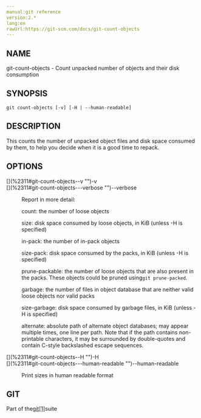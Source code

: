```yaml
---
manual:git reference
version:2.*
lang:en
rawUrl:https://git-scm.com/docs/git-count-objects
---
```



## [](%2311#_name "")NAME<a name="_name"></a>


git-count-objects - Count unpacked number of objects and their disk consumption





## [](%2311#_synopsis "")SYNOPSIS<a name="_synopsis"></a>

```
git count-objects [-v] [-H | --human-readable]
```




## [](%2311#_description "")DESCRIPTION<a name="_description"></a>


This counts the number of unpacked object files and disk space consumed by them, to help you decide when it is a good time to repack.





## [](%2311#_options "")OPTIONS<a name="_options"></a>
<dl><dt id='git-count-objects--v'>[](%2311#git-count-objects--v "")-v</dt><dt id='git-count-objects---verbose'>[](%2311#git-count-objects---verbose "")--verbose</dt><dd>

Report in more detail:



count: the number of loose objects




size: disk space consumed by loose objects, in KiB (unless -H is specified)




in-pack: the number of in-pack objects




size-pack: disk space consumed by the packs, in KiB (unless -H is specified)




prune-packable: the number of loose objects that are also present in the packs. These objects could be pruned using`git prune-packed`.




garbage: the number of files in object database that are neither valid loose objects nor valid packs




size-garbage: disk space consumed by garbage files, in KiB (unless -H is specified)




alternate: absolute path of alternate object databases; may appear multiple times, one line per path. Note that if the path contains non-printable characters, it may be surrounded by double-quotes and contain C-style backslashed escape sequences.


</dd><dt id='git-count-objects--H'>[](%2311#git-count-objects--H "")-H</dt><dt id='git-count-objects---human-readable'>[](%2311#git-count-objects---human-readable "")--human-readable</dt><dd>

Print sizes in human readable format

</dd></dl>



## [](%2311#_git "")GIT<a name="_git"></a>


Part of the[git[1]](%2248    "")suite





